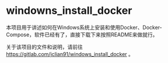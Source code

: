# windowns_install_docker
本项目用于讲述如何在Windows系统上安装和使用Docker、Docker-Compose，软件已经有了，直接下载下来按照README来做就行。

关于该项目的文件和说明，请前往 https://gitlab.com/jclian91/windows_install_docker 。
